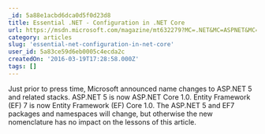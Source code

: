 ```yaml
---
_id: 5a88e1acbd6dca0d5f0d23d8
title: Essential .NET - Configuration in .NET Core
url: https://msdn.microsoft.com/magazine/mt632279?MC=.NET&MC=ASPNET&MC=Open
category: articles
slug: 'essential-net-configuration-in-net-core'
user_id: 5a83ce59d6eb0005c4ecda2c
createdOn: '2016-03-19T17:28:58.000Z'
tags: []
---
```


Just prior to press time, Microsoft announced name changes to ASP.NET 5 and related stacks. ASP.NET 5 is now ASP.NET Core 1.0. Entity Framework (EF) 7 is now Entity Framework (EF) Core 1.0. The ASP.NET 5 and EF7 packages and namespaces will change, but otherwise the new nomenclature has no impact on the lessons of this article.
